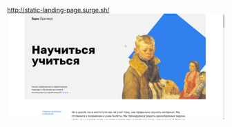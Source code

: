 
http://static-landing-page.surge.sh/
<img src="https://github.com/quis0/my-portfolio/blob/master/images/sprint-2-example.gif" alt="" >
